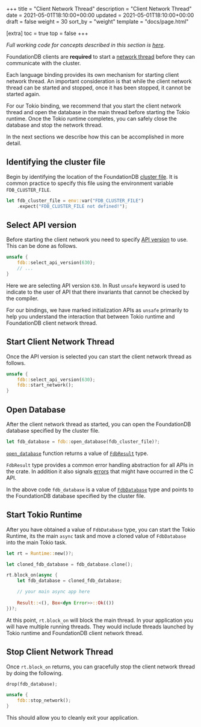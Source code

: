 +++
title = "Client Network Thread"
description = "Client Network Thread"
date = 2021-05-01T18:10:00+00:00
updated = 2021-05-01T18:10:00+00:00
draft = false
weight = 30
sort_by = "weight"
template = "docs/page.html"

[extra]
toc = true
top = false
+++

_Full working code for concepts described in this section is
[here](https://github.com/fdb-rs/website/tree/main/code/crate-fdb/client-network-thread)_.

FoundationDB clients are **required** to start a [network
thread](https://apple.github.io/foundationdb/api-general.html#client-network-thread)
before they can communicate with the cluster.

Each language binding provides its own mechanism for starting client
network thread. An important consideration is that while the client
network thread can be started and stopped, once it has been stopped,
it cannot be started again.

For our Tokio binding, we recommend that you start the client network
thread and open the database in the main thread before starting the
Tokio runtime. Once the Tokio runtime completes, you can safely close
the database and stop the network thread.

In the next sections we describe how this can be accomplished in more
detail.

## Identifying the cluster file

Begin by identifying the location of the FoundationDB [cluster
file](https://apple.github.io/foundationdb/administration.html#cluster-files). It
is common practice to specify this file using the environment variable
`FDB_CLUSTER_FILE`.

```rust
let fdb_cluster_file = env::var("FDB_CLUSTER_FILE")
    .expect("FDB_CLUSTER_FILE not defined!");
```

## Select API version

Before starting the client network you need to specify [API
version](https://apple.github.io/foundationdb/api-general.html#api-versions)
to use. This can be done as follows.

```rust
unsafe {
    fdb::select_api_version(630);
    // ...
}
```

Here we are selecting API version `630`. In Rust `unsafe` keyword is
used to indicate to the user of API that there invariants that cannot
be checked by the compiler.

For our bindings, we have marked initialization APIs as `unsafe`
primarily to help you understand the interaction that between Tokio
runtime and FoundationDB client network thread.

## Start Client Network Thread

Once the API version is selected you can start the client network
thread as follows.

```rust
unsafe {
    fdb::select_api_version(630);
    fdb::start_network();
}
```

## Open Database

After the client network thread as started, you can open the
FoundationDB database specified by the cluster file.

```rust
let fdb_database = fdb::open_database(fdb_cluster_file)?;
```

[`open_database`](https://docs.rs/fdb/0.2.2/fdb/fn.open_database.html)
function returns a value of
[`FdbResult`](https://docs.rs/fdb/0.2.2/fdb/error/type.FdbResult.html)
type.

`FdbResult` type provides a common error handling abstraction for all
APIs in the crate. In addition it also signals
[errors](https://apple.github.io/foundationdb/api-error-codes.html)
that might have occurred in the C API.

In the above code `fdb_database` is a value of
[`FdbDatabase`](https://docs.rs/fdb/0.2.2/fdb/database/struct.FdbDatabase.html)
type and points to the FoundationDB database specified by the cluster
file. 

## Start Tokio Runtime

After you have obtained a value of `FdbDatabase` type, you can start
the Tokio Runtime, its the main `async` task and move a cloned value
of `FdbDatabase` into the main Tokio task.

```rust
let rt = Runtime::new()?;

let cloned_fdb_database = fdb_database.clone();

rt.block_on(async {
    let fdb_database = cloned_fdb_database;

    // your main async app here
    
    Result::<(), Box<dyn Error>>::Ok(())
})?;
```

At this point, `rt.block_on` will block the main thread. In your
application you will have multiple running threads. They would include
threads launched by Tokio runtime and FoundationDB client network
thread.

## Stop Client Network Thread

Once `rt.block_on` returns, you can gracefully stop the client network
thread by doing the following.

```rust
drop(fdb_database);

unsafe {
    fdb::stop_network();
}
```

This should allow you to cleanly exit your application.
